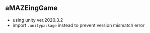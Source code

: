 ## aMAZEingGame
- using unity ver.2020.3.2
- import `.unitypackage` instead to prevent version mismatch error